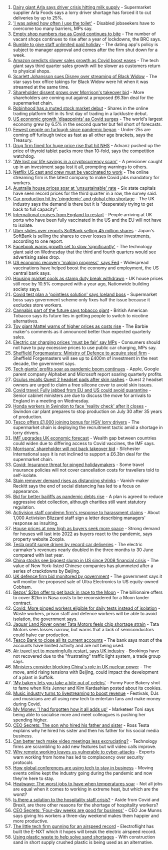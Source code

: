 1. [Dairy giant Arla says driver crisis hitting milk supply](https://www.bbc.co.uk/news/business-58012884) - Supermarket supplier Arla Foods says a lorry driver shortage has forced it to cut deliveries by up to 25%.
2. ['I was asked how often I use the toilet'](https://www.bbc.co.uk/news/business-58020735) - Disabled jobseekers have to overcome too many barriers, MPs say.
3. [Empty shop numbers rise as Covid continues to bite](https://www.bbc.co.uk/news/business-58007313) - The number of vacant shops continues to rise after a year of lockdowns, the BRC says.
4. [Bumble to give staff unlimited paid holiday](https://www.bbc.co.uk/news/business-57997445) - The dating app's policy is subject to manager approval and comes after the firm shut down for a week.
5. [Amazon predicts slower sales growth as Covid boost eases](https://www.bbc.co.uk/news/business-58020895) - The tech giant says third quarter sales growth will be slower as customers return to physical shops.
6. [Scarlett Johansson sues Disney over streaming of Black Widow](https://www.bbc.co.uk/news/world-us-canada-58017445) - The star says box office takings for Black Widow were hit when it was streamed at the same time.
7. [Shareholder dissent grows over Morrison's takeover bid](https://www.bbc.co.uk/news/business-58018966) - More shareholders are coming out against a proposed £6.3bn deal for the supermarket chain.
8. [Robinhood has a muted stock market debut](https://www.bbc.co.uk/news/business-57997450) - Shares in the online trading platform fell in its first day of trading in a lacklustre debut.
9. [US economic growth 'disappoints' as Covid surges](https://www.bbc.co.uk/news/business-58007120) - The world's largest economy grew by 6.5% in the second quarter but fell short of forecasts.
10. [Fewest people on furlough since pandemic began](https://www.bbc.co.uk/news/business-57981760) - Under-25s are coming off furlough twice as fast as all other age brackets, says the Treasury.
11. [Drug firm fined for huge price rise that hit NHS](https://www.bbc.co.uk/news/business-58009149) - Advanz pushed up the price of thyroid tablet packs more than 10-fold, says the competition watchdog.
12. ['We lost our life savings in a cryptocurrency scam'](https://www.bbc.co.uk/news/business-57983458) - A pensioner caught up in an investment saga lost it all, prompting warnings to others.
13. [Netflix US cast and crew must be vaccinated to work](https://www.bbc.co.uk/news/business-58006810) - The online streaming firm is the latest company to make Covid jabs mandatory for workers.
14. [Australia house prices soar at 'unsustainable' rate](https://www.bbc.co.uk/news/business-58007746) - Six state capitals have seen record prices for the third quarter in a row, the survey said.
15. [Car production hit by 'pingdemic' and global chip shortage](https://www.bbc.co.uk/news/business-58002724) - The UK industry says the demand is there but it is "desperately trying to get back to full capacity".
16. [International cruises from England to restart](https://www.bbc.co.uk/news/business-58006163) - People arriving at UK ports who have been fully vaccinated in the US and the EU will not have to isolate.
17. [Uber slides over reports SoftBank selling 45 million shares](https://www.bbc.co.uk/news/business-58007745) - Japan's SoftBank is selling the shares to cover losses in other investments, according to one report.
18. [Facebook warns growth set to slow 'significantly'](https://www.bbc.co.uk/news/business-58006689) - The technology giant said on Wednesday that the third and fourth quarters would see advertising sales drop.
19. [US economic recovery 'making progress', says Fed](https://www.bbc.co.uk/news/business-57979270) - Widespread vaccinations have helped boost the economy and employment, the US central bank says.
20. [Housing market cools as stamp duty break withdrawn](https://www.bbc.co.uk/news/business-57997492) - UK house prices still rose by 10.5% compared with a year ago, Nationwide building society says.
21. [Covid test plan a 'pointless solution' says Iceland boss](https://www.bbc.co.uk/news/business-57916620) - Supermarket boss says government scheme only fixes half the issue because it excludes store workers.
22. [Cannabis part of the future says tobacco giant](https://www.bbc.co.uk/news/business-57995285) - British American Tobacco says its future lies in getting people to switch to nicotine alternatives.
23. [Toy giant Mattel warns of higher prices as costs rise](https://www.bbc.co.uk/news/business-57993497) - The Barbie maker's comments as it announced better than expected quarterly sales.
24. [Electric car charging prices 'must be fair' say MPs](https://www.bbc.co.uk/news/business-57963912) - Consumers should not have to pay excessive prices to use public car charging, MPs say.
25. [Sheffield Forgemasters: Ministry of Defence to acquire steel firm](https://www.bbc.co.uk/news/uk-england-south-yorkshire-57997858) - Sheffield Forgemasters will see up to £400m of investment in the next decade, the government says.
26. [Tech giants' profits soar as pandemic boom continues](https://www.bbc.co.uk/news/business-57979268) - Apple, Google parent company Alphabet and Microsoft report soaring quarterly profits.
27. [Oculus recalls Quest 2 headset pads after skin rashes](https://www.bbc.co.uk/news/technology-57997112) - Quest 2 headset owners are urged to claim a free silicone cover to avoid skin issues.
28. [Covid travel: Fully jabbed from EU and US could avoid quarantine](https://www.bbc.co.uk/news/uk-57992929) - Senior cabinet ministers are due to discuss the move for arrivals to England in a meeting on Wednesday.
29. [Honda workers in Swindon to face 'reality check' after it closes](https://www.bbc.co.uk/news/uk-england-wiltshire-57987601) - Swindon car plant prepares to stop production on July 30 after 35 years of production.
30. [Tesco offers £1,000 joining bonus for HGV lorry drivers](https://www.bbc.co.uk/news/business-57983698) - The supermarket chain is deploying the recruitment tactic amid a shortage in lorry drivers.
31. [IMF upgrades UK economic forecast](https://www.bbc.co.uk/news/business-57987091) - Wealth gap between countries could widen due to differing access to Covid vaccines, the IMF says.
32. [Morrisons' shareholder will not back takeover bid](https://www.bbc.co.uk/news/business-57991894) - Silchester International says it is not inclined to support a £6.3bn deal for the supermarket chain.
33. [Covid: Insurance threat for pinged holidaymakers](https://www.bbc.co.uk/news/business-57983455) - Some travel insurance policies will not cover cancellation costs for travellers told to self-isolate.
34. [Stain remover demand rises as distancing shrinks](https://www.bbc.co.uk/news/business-57981759) - Vanish-maker Reckitt says the end of social distancing has led to a focus on appearance.
35. [Bid for better bailiffs as pandemic debts rise](https://www.bbc.co.uk/news/business-57983457) - A plan is agreed to reduce aggressive debt collection, although charities still want statutory regulation.
36. [Activision staff condemn firm's response to harassment claims](https://www.bbc.co.uk/news/technology-57984784) - About 1,000 Activision Blizzard staff sign a letter describing managers' response as insulting.
37. [House prices at new high as buyers seek more space](https://www.bbc.co.uk/news/business-57976341) - Strong demand for houses will last into 2022 as buyers react to the pandemic, says property website Zoopla.
38. [Tesla profit surge driven by record car deliveries](https://www.bbc.co.uk/news/business-57935264) - The electric carmaker's revenues nearly doubled in the three months to 30 June compared with last year.
39. [China stocks see biggest slump in US since 2008 financial crisis](https://www.bbc.co.uk/news/business-57979857) - The value of New York-listed Chinese companies has plummeted after a series of crackdowns by Beijing.
40. [UK defence firm bid monitored by government](https://www.bbc.co.uk/news/business-57973962) - The government says it will monitor the proposed sale of Ultra Electronics to US equity-owned Cobham.
41. [Bezos' $2bn offer to get back in race to the Moon](https://www.bbc.co.uk/news/science-environment-57978465) - The billionaire offers to cover $2bn in Nasa costs to be reconsidered for a Moon lander contract.
42. [Covid: More pinged workers eligible for daily tests instead of isolation](https://www.bbc.co.uk/news/uk-politics-57977282) - Waste workers, prison staff and defence workers will be able to avoid isolation, the government says.
43. [Jaguar Land Rover owner Tata Motors feels chip shortage strain](https://www.bbc.co.uk/news/business-57975445) - Tata Motors sees losses narrow, but warns that a lack of semiconductors could halve car production.
44. [Tesco Bank to close all its current accounts](https://www.bbc.co.uk/news/business-57973960) - The bank says most of the accounts have limited activity and are not being used.
45. [Air travel yet to meaningfully restart, says UK industry](https://www.bbc.co.uk/news/business-57967907) - Bookings have not recovered due to the "frustrating" traffic light system, a trade group says.
46. [Ministers consider blocking China's role in UK nuclear power](https://www.bbc.co.uk/news/business-57967908) - The move, amid rising tensions with Beijing, could impact the development of a plant in Suffolk.
47. ['My bakery lets you take a bite out of celebs'](https://www.bbc.co.uk/news/business-57865991) - Funny Face Bakery shot to fame when Kris Jenner and Kim Kardashian posted about its cookies.
48. [Music industry turns to livestreaming to boost revenue](https://www.bbc.co.uk/news/business-57817809) - Festivals, DJs and musicians are all using new tech to entertain fans and make money during Covid.
49. [My Money: 'I had forgotten how it all adds up'](https://www.bbc.co.uk/news/business-57888910) - Marketeer Toni says being able to socialise more and meet colleagues is pushing her spending higher.
50. [CEO Secrets: The son who hired his father and sister](https://www.bbc.co.uk/news/business-57968798) - Ross Testa explains why he hired his sister and then his father for his social media business.
51. [Can better tech make video meetings less excruciating?](https://www.bbc.co.uk/news/business-57720504) - Technology firms are scrambling to add new features but will video calls improve.
52. [Why remote working leaves us vulnerable to cyber-attacks](https://www.bbc.co.uk/news/business-57847652) - Experts warn working from home has led to complacency over security protocols
53. [How global conferences are using tech to stay in business](https://www.bbc.co.uk/news/business-57817807) - Moving events online kept the industry going during the pandemic and now they're here to stay.
54. [Heatwave: The worst jobs to have when temperatures soar](https://www.bbc.co.uk/news/uk-wales-57914904) - Not all jobs are equal when it comes to working in extreme heat, but which are the worst?
55. [Is there a solution to the hospitality staff crisis?](https://www.bbc.co.uk/news/business-57817775) - Aside from Covid and Brexit, are there other reasons for the shortage of hospitality workers?
56. [CEO Secrets: 'Four-day weeks are good for business'](https://www.bbc.co.uk/news/business-57894093) - CEO Joe Munns says giving his workers a three-day weekend makes them happier and more productive.
57. [The little tech firm gunning for an airspeed record](https://www.bbc.co.uk/news/business-57747128) - Electroflight has built the E-NXT which it hopes will break the electric airspeed record.
58. [Using plastic waste to help solve sand shortages](https://www.bbc.co.uk/news/business-57832425) - With construction sand in short supply crushed plastic is being used as an alternative.

